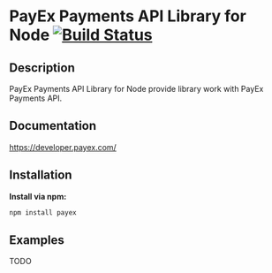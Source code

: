 # PayEx Payments API Library for Node [![Build Status](https://travis-ci.org/Bjerkio/PayEx.Ecommerce.Node.svg?branch=master)](https://travis-ci.org/Bjerkio/PayEx.Ecommerce.Node)

## Description ##
PayEx Payments API Library for Node provide library work with PayEx Payments API.

## Documentation ##
https://developer.payex.com/

## Installation ##

**Install via npm:**
  ```bash
  npm install payex
  ```

## Examples ##
TODO
